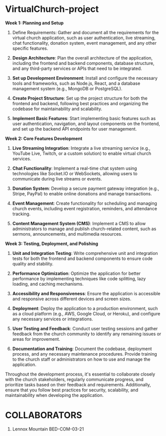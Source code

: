 # VirtualChurch-project

**Week 1: Planning and Setup**

1. Define Requirements: Gather and document all the requirements for the virtual church application, such as user authentication, live streaming, chat functionality, donation system, event management, and any other specific features.

2. **Design Architecture**: Plan the overall architecture of the application, including the frontend and backend components, database structure, and any third-party services or APIs that need to be integrated.

3. **Set up Development Environment**: Install and configure the necessary tools and frameworks, such as Node.js, React, and a database management system (e.g., MongoDB or PostgreSQL).

4. **Create Project Structure**: Set up the project structure for both the frontend and backend, following best practices and organizing the codebase for maintainability and scalability.

5. **Implement Basic Features**: Start implementing basic features such as user authentication, navigation, and layout components on the frontend, and set up the backend API endpoints for user management.

**Week 2: Core Features Development**

1. **Live Streaming Integration**: Integrate a live streaming service (e.g., YouTube Live, Twitch, or a custom solution) to enable virtual church services.

2. **Chat Functionality**: Implement a real-time chat system using technologies like Socket.IO or WebSockets, allowing users to communicate during live streams or events.

3. **Donation System**: Develop a secure payment gateway integration (e.g., Stripe, PayPal) to enable online donations and manage transactions.

4. **Event Management**: Create functionality for scheduling and managing church events, including event registration, reminders, and attendance tracking.

5. **Content Management System (CMS)**: Implement a CMS to allow administrators to manage and publish church-related content, such as sermons, announcements, and multimedia resources.

**Week 3: Testing, Deployment, and Polishing**

1. **Unit and Integration Testing**: Write comprehensive unit and integration tests for both the frontend and backend components to ensure code quality and stability.

2. **Performance Optimization**: Optimize the application for better performance by implementing techniques like code splitting, lazy loading, and caching mechanisms.

3. **Accessibility and Responsiveness**: Ensure the application is accessible and responsive across different devices and screen sizes.

4. **Deployment**: Deploy the application to a production environment, such as a cloud platform (e.g., AWS, Google Cloud, or Heroku), and configure any necessary services or integrations.

5. **User Testing and Feedback**: Conduct user testing sessions and gather feedback from the church community to identify any remaining issues or areas for improvement.

6. **Documentation and Training**: Document the codebase, deployment process, and any necessary maintenance procedures. Provide training to the church staff or administrators on how to use and manage the application.

Throughout the development process, it's essential to collaborate closely with the church stakeholders, regularly communicate progress, and prioritize tasks based on their feedback and requirements. Additionally, ensure that you follow best practices for security, scalability, and maintainability when developing the application.

# COLLABORATORS
 1. Lennox Mountain BED-COM-03-21 
